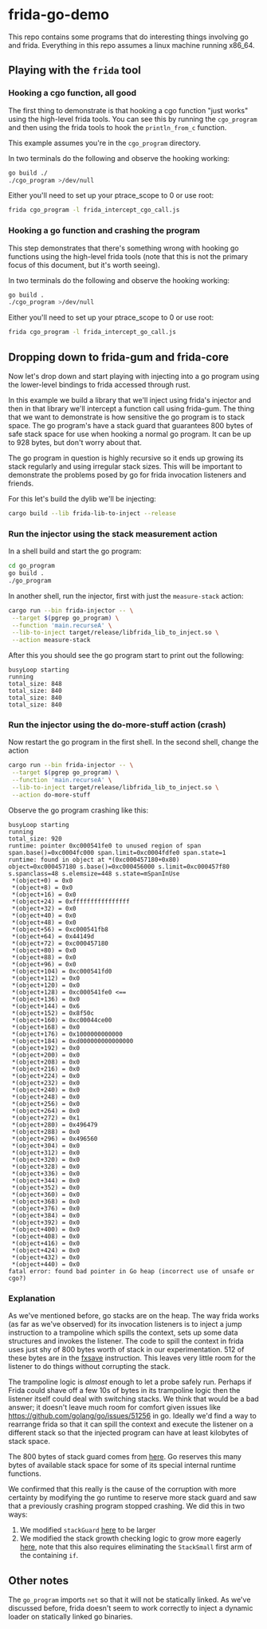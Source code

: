 # frida-go-demo

This repo contains some programs that do interesting things involving go and frida.
Everything in this repo assumes a linux machine running x86_64.

## Playing with the `frida` tool

### Hooking a cgo function, all good

The first thing to demonstrate is that hooking a cgo function "just works" using
the high-level frida tools. You can see this by running the `cgo_program` and
then using the frida tools to hook the `println_from_c` function.

This example assumes you're in the `cgo_program` directory.

In two terminals do the following and observe the hooking working:

```bash
go build ./
./cgo_program >/dev/null
```

Either you'll need to set up your ptrace_scope to 0 or use root:

```bash
frida cgo_program -l frida_intercept_cgo_call.js
```

### Hooking a go function and crashing the program

This step demonstrates that there's something wrong with hooking go functions
using the high-level frida tools (note that this is not the primary focus of
this document, but it's worth seeing).

In two terminals do the following and observe the hooking working:

```bash
go build .
./cgo_program >/dev/null
```

Either you'll need to set up your ptrace_scope to 0 or use root:

```bash
frida cgo_program -l frida_intercept_go_call.js
```

## Dropping down to frida-gum and frida-core

Now let's drop down and start playing with injecting into a go program using the
lower-level bindings to frida accessed through rust.

In this example we build a library that we'll inject using frida's injector and
then in that library we'll intercept a function call using frida-gum. The thing
that we want to demonstrate is how sensitive the go program is to stack space.
The go program's have a stack guard that guarantees 800 bytes of safe stack
space for use when hooking a normal go program. It can be up to 928 bytes, but
don't worry about that.

The go program in question is highly recursive so it ends up growing its stack
regularly and using irregular stack sizes. This will be important to demonstrate
the problems posed by go for frida invocation listeners and friends.

For this let's build the dylib we'll be injecting:

```bash
cargo build --lib frida-lib-to-inject --release
```

### Run the injector using the stack measurement action

In a shell build and start the go program:

```bash
cd go_program
go build .
./go_program
```

In another shell, run the injector, first with just the `measure-stack` action:

```bash
cargo run --bin frida-injector -- \
 --target $(pgrep go_program) \
 --function 'main.recurseA' \
 --lib-to-inject target/release/libfrida_lib_to_inject.so \
 --action measure-stack
```

After this you should see the go program start to print out the following:

```
busyLoop starting
running
total_size: 848
total_size: 840
total_size: 840
total_size: 840
```

### Run the injector using the do-more-stuff action (crash)

Now restart the go program in the first shell. In the second shell, change the action

```bash
cargo run --bin frida-injector -- \
 --target $(pgrep go_program) \
 --function 'main.recurseA' \
 --lib-to-inject target/release/libfrida_lib_to_inject.so \
 --action do-more-stuff
```

Observe the go program crashing like this:

```
busyLoop starting
running
total_size: 920
runtime: pointer 0xc000541fe0 to unused region of span span.base()=0xc0004fc000 span.limit=0xc0004fdfe0 span.state=1
runtime: found in object at *(0xc000457180+0x80)
object=0xc000457180 s.base()=0xc000456000 s.limit=0xc000457f80 s.spanclass=48 s.elemsize=448 s.state=mSpanInUse
 *(object+0) = 0x0
 *(object+8) = 0x0
 *(object+16) = 0x0
 *(object+24) = 0xffffffffffffffff
 *(object+32) = 0x0
 *(object+40) = 0x0
 *(object+48) = 0x0
 *(object+56) = 0xc000541fb8
 *(object+64) = 0x44149d
 *(object+72) = 0xc000457180
 *(object+80) = 0x0
 *(object+88) = 0x0
 *(object+96) = 0x0
 *(object+104) = 0xc000541fd0
 *(object+112) = 0x0
 *(object+120) = 0x0
 *(object+128) = 0xc000541fe0 <==
 *(object+136) = 0x0
 *(object+144) = 0x6
 *(object+152) = 0x8f50c
 *(object+160) = 0xc00044ce00
 *(object+168) = 0x0
 *(object+176) = 0x1000000000000
 *(object+184) = 0xd000000000000000
 *(object+192) = 0x0
 *(object+200) = 0x0
 *(object+208) = 0x0
 *(object+216) = 0x0
 *(object+224) = 0x0
 *(object+232) = 0x0
 *(object+240) = 0x0
 *(object+248) = 0x0
 *(object+256) = 0x0
 *(object+264) = 0x0
 *(object+272) = 0x1
 *(object+280) = 0x496479
 *(object+288) = 0x0
 *(object+296) = 0x496560
 *(object+304) = 0x0
 *(object+312) = 0x0
 *(object+320) = 0x0
 *(object+328) = 0x0
 *(object+336) = 0x0
 *(object+344) = 0x0
 *(object+352) = 0x0
 *(object+360) = 0x0
 *(object+368) = 0x0
 *(object+376) = 0x0
 *(object+384) = 0x0
 *(object+392) = 0x0
 *(object+400) = 0x0
 *(object+408) = 0x0
 *(object+416) = 0x0
 *(object+424) = 0x0
 *(object+432) = 0x0
 *(object+440) = 0x0
fatal error: found bad pointer in Go heap (incorrect use of unsafe or cgo?)
```

### Explanation

As we've mentioned before, go stacks are on the heap. The way frida works (as
far as we've observed) for its invocation listeners is to inject a jump
instruction to a trampoline which spills the context, sets up some data
structures and invokes the listener. The code to spill the context in frida uses
just shy of 800 bytes worth of stack in our experimentation. 512 of these bytes
are in the [fxsave](https://www.felixcloutier.com/x86/fxsave) instruction. This
leaves very little room for the listener to do things without corrupting the
stack.

The trampoline logic is _almost_ enough to let a probe safely run. Perhaps if
Frida could shave off a few 10s of bytes in its trampoline logic then the
listener itself could deal with switching stacks. We think that would be a bad
answer; it doesn't leave much room for comfort given issues like
https://github.com/golang/go/issues/51256 in go. Ideally we'd find a way to
rearrange frida so that it can spill the context and execute the listener on a
different stack so that the injected program can have at least kilobytes of
stack space.

The 800 bytes of stack guard comes from
[here](https://github.com/golang/go/blob/959e65c41cf9aebb5af72466023ac66b01baf9e9/src/internal/abi/stack.go#L8-L14).
Go reserves this many bytes of available stack space for some of its special
internal runtime functions.

We confirmed that this really is the cause of the corruption with more certainty
by modifying the go runtime to reserve more stack guard and saw that a
previously crashing program stopped crashing. We did this in two ways:

1. We modified `stackGuard`
   [here](https://github.com/golang/go/blob/959e65c41cf9aebb5af72466023ac66b01baf9e9/src/runtime/stack.go#L99)
   to be larger
2. We modified the stack growth checking logic to grow more eagerly
   [here](https://github.com/golang/go/blob/dc164eade1efd819d54dabf121bec0386019421b/src/cmd/internal/obj/x86/obj6.go#L1120),
   note that this also requires eliminating the `StackSmall` first arm of the
   containing `if`.

## Other notes

The `go_program` imports `net` so that it will not be statically linked. As
we've discussed before, frida doesn't seem to work correctly to inject a dynamic
loader on statically linked go binaries.
